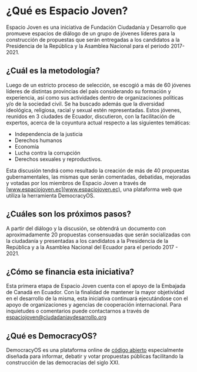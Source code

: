 ¿Qué es Espacio Joven?
======================


Espacio Joven es una iniciativa de Fundación Ciudadanía y Desarrollo que promueve espacios de diálogo de un grupo de jóvenes líderes para la construcción de propuestas que serán entregadas a los candidatos a la Presidencia de la República y la Asamblea Nacional para el periodo 2017-2021.

## ¿Cuál es la metodología?

Luego de un estricto proceso de selección, se escogió a más de 60 jóvenes líderes de distintas provincias del país considerando su formación y experiencia, así como sus actividades dentro de organizaciones políticas y/o de la sociedad civil. Se ha buscado además que la diversidad ideológica, religiosa, racial y sexual estén representadas. Estos jóvenes, reunidos en 3 ciudades de Ecuador, discutieron, con la facilitación de expertos, acerca de la coyuntura actual respecto a las siguientes temáticas:

* Independencia de la justicia
* Derechos humanos
* Economía
* Lucha contra la corrupción
* Derechos sexuales y reproductivos.

Esta discusión tendrá como resultado la creación de más de 40 propuestas gubernamentales, las mismas que serán comentadas, debatidas, mejoradas y votadas por los miembros de Espacio Joven a través de [www.espaciojoven.ec](www.espaciojoven.ec), una plataforma web que utiliza la herramienta DemocracyOS.

## ¿Cuáles son los próximos pasos?

A partir del diálogo y la discusión, se obtendrá un documento con aproximadamente 20 propuestas consensuadas que serán socializadas con la ciudadanía y presentadas a los candidatos a la Presidencia de la República y a la Asamblea Nacional del Ecuador para el periodo 2017 - 2021.

## ¿Cómo se financia esta iniciativa?

Esta primera etapa de Espacio Joven cuenta con el apoyo de la Embajada de Canadá en Ecuador. Con la finalidad de mantener la mayor objetividad en el desarrollo de la misma, esta iniciativa continuará ejecutándose con el apoyo de organizaciones y agencias de cooperación internacional.
Para inquietudes o comentarios puede contactarnos a través de [espaciojoven@ciudadaniaydesarrollo.org](espaciojoven@ciudadaniaydesarrollo.org)

## ¿Qué es DemocracyOS?

DemocracyOS es una plataforma online de [código abierto](https://github.com/DemocracyOS) especialmente diseñada para informar, debatir y votar propuestas públicas facilitando la construcción de las democracias del siglo XXI.